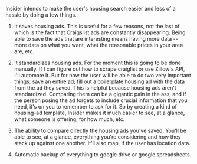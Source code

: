 Insider intends to make the user's housing search easier and less of a hassle by doing a few things.

1) It saves housing ads. This is useful for a few reasons, not the last of which is the fact that Craigslist ads are constantly disappearing. Being able to save the ads that are interesting means having more data -- more data on what you want, what the reasonable prices in your area are, etc.

2) It standardizes housing ads. For the moment this is going to be done manually. If I can figure out how to scrape craiglist or use Zillow's API, I'll automate it. But for now the user will be able to do two very important things: save an entire ad; fill out a boilerplate housing ad with the data from the ad they saved. This is helpful because housing ads aren't standardized. Comparing them can be a gigantic pain in the ass, and if the person posing the ad forgets to include crucial information that you need, it's on you to remember to ask for it. So by creating a kind of housing-ad template, Insider makes it much easier to see, at a glance, what someone is offering, for how much, etc.

3) The ability to compare directly the housing ads you've saved. You'll be able to see, at a glance, everything you're considering and how they stack up against one another. It'll also map, if the user has location data.

4) Automatic backup of everything to google drive or google spreadsheets.